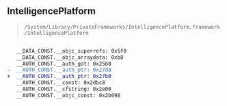 ## IntelligencePlatform

> `/System/Library/PrivateFrameworks/IntelligencePlatform.framework/IntelligencePlatform`

```diff

   __DATA_CONST.__objc_superrefs: 0x5f0
   __DATA_CONST.__objc_arraydata: 0xb8
   __AUTH_CONST.__auth_got: 0x25b8
-  __AUTH_CONST.__auth_ptr: 0x27d8
+  __AUTH_CONST.__auth_ptr: 0x27b0
   __AUTH_CONST.__const: 0x2dbc8
   __AUTH_CONST.__cfstring: 0x2e00
   __AUTH_CONST.__objc_const: 0x2b098

```
